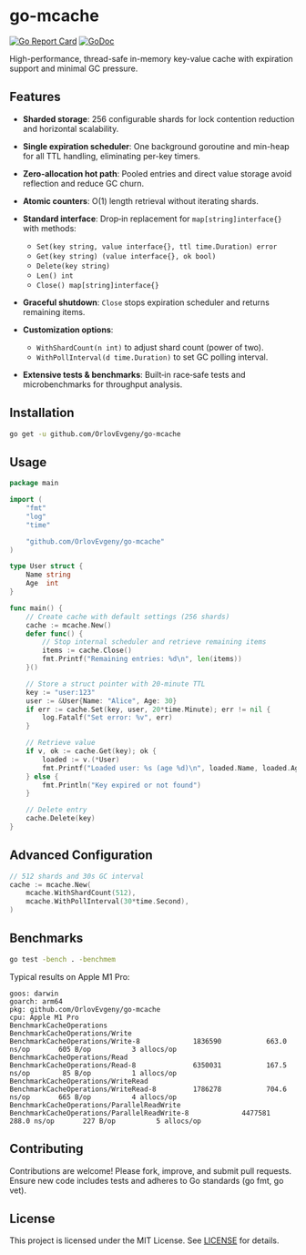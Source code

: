 # go-mcache

[![Go Report Card](https://goreportcard.com/badge/github.com/OrlovEvgeny/go-mcache?v1)](https://goreportcard.com/report/github.com/OrlovEvgeny/go-mcache) [![GoDoc](https://pkg.go.dev/badge/github.com/OrlovEvgeny/go-mcache)](https://pkg.go.dev/github.com/OrlovEvgeny/go-mcache)

High-performance, thread-safe in-memory key-value cache with expiration support and minimal GC pressure.

## Features

* **Sharded storage**: 256 configurable shards for lock contention reduction and horizontal scalability.
* **Single expiration scheduler**: One background goroutine and min-heap for all TTL handling, eliminating per-key timers.
* **Zero-allocation hot path**: Pooled entries and direct value storage avoid reflection and reduce GC churn.
* **Atomic counters**: O(1) length retrieval without iterating shards.
* **Standard interface**: Drop‑in replacement for `map[string]interface{}` with methods:

    * `Set(key string, value interface{}, ttl time.Duration) error`
    * `Get(key string) (value interface{}, ok bool)`
    * `Delete(key string)`
    * `Len() int`
    * `Close() map[string]interface{}`
* **Graceful shutdown**: `Close` stops expiration scheduler and returns remaining items.
* **Customization options**:

    * `WithShardCount(n int)` to adjust shard count (power of two).
    * `WithPollInterval(d time.Duration)` to set GC polling interval.
* **Extensive tests & benchmarks**: Built‑in race‑safe tests and microbenchmarks for throughput analysis.

## Installation

```bash
go get -u github.com/OrlovEvgeny/go-mcache
```

## Usage

```go
package main

import (
	"fmt"
	"log"
	"time"

	"github.com/OrlovEvgeny/go-mcache"
)

type User struct {
	Name string
	Age  int
}

func main() {
	// Create cache with default settings (256 shards)
	cache := mcache.New()
	defer func() {
		// Stop internal scheduler and retrieve remaining items
		items := cache.Close()
		fmt.Printf("Remaining entries: %d\n", len(items))
	}()

	// Store a struct pointer with 20-minute TTL
	key := "user:123"
	user := &User{Name: "Alice", Age: 30}
	if err := cache.Set(key, user, 20*time.Minute); err != nil {
		log.Fatalf("Set error: %v", err)
	}

	// Retrieve value
	if v, ok := cache.Get(key); ok {
		loaded := v.(*User)
		fmt.Printf("Loaded user: %s (age %d)\n", loaded.Name, loaded.Age)
	} else {
		fmt.Println("Key expired or not found")
	}

	// Delete entry
	cache.Delete(key)
}
```

## Advanced Configuration

```go
// 512 shards and 30s GC interval
cache := mcache.New(
	mcache.WithShardCount(512),
	mcache.WithPollInterval(30*time.Second),
)
```

## Benchmarks

```bash
go test -bench . -benchmem
```

Typical results on Apple M1 Pro:

```
goos: darwin
goarch: arm64
pkg: github.com/OrlovEvgeny/go-mcache
cpu: Apple M1 Pro
BenchmarkCacheOperations
BenchmarkCacheOperations/Write
BenchmarkCacheOperations/Write-8         	 1836590	       663.0 ns/op	     605 B/op	       3 allocs/op
BenchmarkCacheOperations/Read
BenchmarkCacheOperations/Read-8          	 6350031	       167.5 ns/op	      85 B/op	       1 allocs/op
BenchmarkCacheOperations/WriteRead
BenchmarkCacheOperations/WriteRead-8     	 1786278	       704.6 ns/op	     665 B/op	       4 allocs/op
BenchmarkCacheOperations/ParallelReadWrite
BenchmarkCacheOperations/ParallelReadWrite-8         	 4477581	       288.0 ns/op	     227 B/op	       5 allocs/op
```

## Contributing

Contributions are welcome! Please fork, improve, and submit pull requests. Ensure new code includes tests and adheres to Go standards (go fmt, go vet).

## License

This project is licensed under the MIT License. See [LICENSE](LICENSE) for details.
